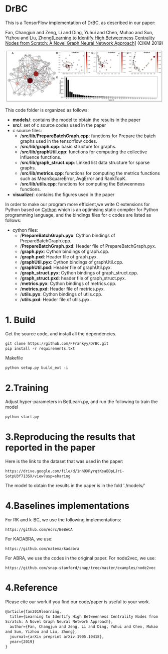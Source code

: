 # DrBC
This is a TensorFlow implementation of DrBC, as described in our paper:

Fan, Changjun and Zeng, Li and Ding, Yuhui and Chen, Muhao and Sun, Yizhou and Liu, Zhong[[Learning to Identify High Betweenness Centrality Nodes from Scratch: A Novel Graph Neural Network Approach]](http://arxiv.org/abs/1905.10418) (CIKM 2019)

![](./visualize/Figure_demo.jpg "Demo")

This code folder is organized as follows:

+ __models/__: contains the model to obtain the results in the paper
+ __src/__: set of c source codes used in the paper
+ c source files:
    + /__src__/__lib__/__PrepareBatchGraph.cpp__: functions for Prepare the batch graphs used in the tensorflow codes.
    + /__src__/__lib__/__graph.cpp__: basic structure for graphs.
    + /__src__/__lib__/__graphUtil.cpp__: functions for computing the collective influence functions.
    + /__src__/__lib__/__graph_struct.cpp__: Linked list data structure for sparse graphs.
    + /__src__/__lib__/__metrics.cpp__: functions for computing the metrics functions such as MeanSquareError, AvgError and RankTopK. 
    + /__src__/__lib__/__utils.cpp__: functions for computing the Betweenness functions.
+ __visualize/__: contains the figures used in the paper

In order to make our program more efficient,we write C extensions for Python based on [Cython](https://cython.org/) which is an optimising static compiler for Python programming language, and the bindings files for c codes are listed as follows:
+  cython files:
    + /__PrepareBatchGraph.pyx__: Cython bindings of PrepareBatchGraph.cpp.
    + /__PrepareBatchGraph.pxd__: Header file of PrepareBatchGraph.pyx.
    + /__graph.pyx__: Cython bindings of graph.cpp.
    + /__graph.pxd__: Header file of graph.pyx.
    + /__graphUtil.pyx__: Cython bindings of graphUtil.cpp.
    + /__graphUtil.pxd__: Header file of graphUtil.pyx.
    + /__graph_struct.pyx__: Cython bindings of graph_struct.cpp.
    + /__graph_struct.pxd__: header file of graph_struct.pyx.  
    + /__metrics.pyx__: Cython bindings of metrics.cpp.
    + /__metrics.pxd__: Header file of metrics.pyx.   
    + /__utils.pyx__: Cython bindings of utils.cpp.
    + /__utils.pxd__: Header file of utils.pyx. 

# 1. Build
Get the source code, and install all the dependencies.
```
git clone https://github.com/FFrankyy/DrBC.git
pip install -r requirements.txt
```

Makefile
```
python setup.py build_ext -i
```

# 2.Training
Adjust hyper-parameters in BetLearn.py, and run the following to train the model
```
python start.py
```


# 3.Reproducing the results that reported in the paper
Here is the link to the dataset that was used in the paper:
```
https://drive.google.com/file/d/1nh9XRyrqtKsaBDpLJri-SotpU3f713SX/view?usp=sharing
```
The model to obtain the results in the paper is in the fold './models/'

# 4.Baselines implementations
For RK and k-BC, we use the following implementations:
```
https://github.com/ecrc/BeBeCA
```
For KADABRA, we use:
```
https://github.com/natema/kadabra
```
For ABRA, we use the codes in the original paper.
For node2vec, we use:
```
https://github.com/snap-stanford/snap/tree/master/examples/node2vec
```

# 4.Reference
Please cite our work if you find our code/paper is useful to your work.

```
@article{fan2019learning,
  title={Learning to Identify High Betweenness Centrality Nodes from Scratch: A Novel Graph Neural Network Approach},
  author={Fan, Changjun and Zeng, Li and Ding, Yuhui and Chen, Muhao and Sun, Yizhou and Liu, Zhong},
  journal={arXiv preprint arXiv:1905.10418},
  year={2019}
}
```
